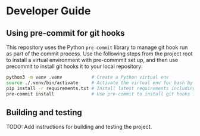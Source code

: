 # Developer Guide

## Using pre-commit for git hooks

This repository uses the Python `pre-commit` library to manage git hook run as
part of the commit process.  Use the following steps from the project root to
install a virtual environment with pre-commmit set up, and then use precommit to
install git hooks it to your local repository:

```bash
python3 -m venv .venv           # Create a Python virtual env
source ./.venv/bin/activate     # Activate the virtual env for bash by source.
pip install -r requirements.txt # Install latest requirements including pre-commit
pre-commit install              # Use pre-commit to install git hooks into the working repository.
```

## Building and testing

TODO: Add instructions for building and testing the project.

